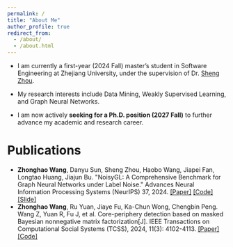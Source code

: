 ```yaml
---
permalink: /
title: "About Me"
author_profile: true
redirect_from: 
  - /about/
  - /about.html
---
```


* I am currently a first-year (2024 Fall) master’s student in Software Engineering at Zhejiang University, under the supervision of Dr. [Sheng Zhou](https://zhoushengisnoob.github.io/). 

* My research interests include Data Mining, Weakly Supervised Learning, and Graph Neural Networks. 

* I am now actively **seeking for a Ph.D. position (2027 Fall)** to further advance my academic and research career.

Publications
======
* **Zhonghao Wang**, Danyu Sun, Sheng Zhou, Haobo Wang, Jiapei Fan, Longtao Huang, Jiajun Bu. "NoisyGL: A Comprehensive Benchmark for Graph Neural Networks under Label Noise." Advances Neural Information Processing Systems (NeurIPS) 37, 2024. [[Paper]](https://papers.nips.cc/paper_files/paper/2024/hash/436ffa18e7e17be336fd884f8ebb5748-Abstract-Datasets_and_Benchmarks_Track.html) [[Code]](https://github.com/eaglelab-zju/NoisyGL) [[Slide]](https://neurips.cc/media/neurips-2024/Slides/97611.pdf)
* **Zhonghao Wang**, Ru Yuan, Jiaye Fu, Ka-Chun Wong, Chengbin Peng. Wang Z, Yuan R, Fu J, et al. Core-periphery detection based on masked Bayesian nonnegative matrix factorization[J]. IEEE Transactions on Computational Social Systems (TCSS), 2024, 11(3): 4102-4113. [[Paper]](https://ieeexplore.ieee.org/abstract/document/10399942) [[Code]](https://github.com/HazwRuHi/Masked_Bayesian_NMF)